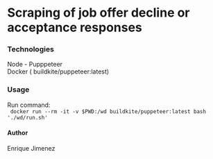  # Scraping of job offer decline or acceptance responses


### Technologies
Node - Pupppeteer  
Docker ( buildkite/puppeteer:latest)

### Usage

Run command:  
` docker run --rm -it -v $PWD:/wd buildkite/puppeteer:latest bash './wd/run.sh'`

#### Author 
Enrique Jimenez
